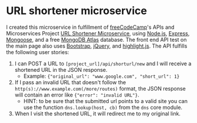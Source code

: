 # URL shortener microservice

I created this microservice in fulfillment of [freeCodeCamp](https://freecodecamp.org)'s APIs and Microservices Project [URL Shortener Microservice](https://www.freecodecamp.org/learn/apis-and-microservices/apis-and-microservices-projects/url-shortener-microservice), using [Node.js](https://nodejs.org/en/), [Express](https://expressjs.com/), [Mongoose](https://mongoosejs.com/), and a free [MongoDB Atlas](https://www.mongodb.com/cloud/atlas) database. The front end API test on the main page also uses [Bootstrap](https://getbootstrap.com/), [jQuery](https://jquery.com/), and [highlight.js](https://highlightjs.org/). The API fulfills the following user stories:

1.  I can POST a URL to `[project_url]/api/shorturl/new` and I will receive a shortened URL in the JSON response.
    - Example: `{"original_url": "www.google.com", "short_url": 1}`
2.  If I pass an invalid URL that doesn't follow the `http(s)://www.example.com(/more/routes)` format, the JSON response will contain an error like `{"error": "invalid URL"}`.
    - HINT: to be sure that the submitted url points to a valid site you can use the function `dns.lookup(host, cb)` from the `dns` core module.
3.  When I visit the shortened URL, it will redirect me to my original link.
